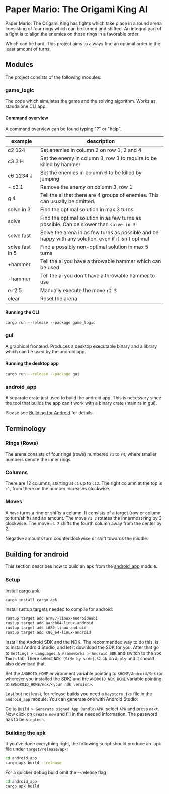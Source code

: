# Paper Mario: The Origami King AI

Paper Mario: The Origami King has fights which take place in a round arena consisting of four rings which can be turned 
and shifted. An integral part of a fight is to align the enemies on those rings in a favorable order. 

Which can be hard. This project aims to always find an optimal order in the least amount of turns.

## Modules
The project consists of the following modules:

### game_logic

The code which simulates the game and the solving algorithm.
Works as standalone CLI app.

#### Command overview
A command overview can be found typing "?" or "help".

| example         | description                                                                                          |
|-----------------|------------------------------------------------------------------------------------------------------|
| c2 124          | Set enemies in column 2 on row 1, 2 and 4                                                            |
| c3 3 H          | Set the enemy in column 3, row 3 to require to be killed by hammer                                   |
| c6 1234 J       | Set the enemies in column 6 to be killed by jumping                                                  |
| - c3 1          | Remove the enemy on column 3, row 1                                                                  |
| g 4             | Tell the ai that there are 4 groups of enemies. This can usually be omitted.                         |
| solve in 3      | Find the optimal solution in max 3 turns                                                             |
| solve           | Find the optimal solution in as few turns as possible. Can be slower than `solve in 3`               |
| solve fast      | Solve the arena in as few turns as possible and be happy with any solution, even if it isn't optimal |
| solve fast in 5 | Find a possibly non-optimal solution in max 5 turns                                                  |
| +hammer         | Tell the ai you have a throwable hammer which can be used                                            |
| -hammer         | Tell the ai you don't have a throwable hammer to use                                                 |
| e r2 5          | Manually execute the move `r2 5`                                                                     |
| clear           | Reset the arena                                                                                      |

#### Running the CLI
```commandline
cargo run --release --package game_logic
```

### gui

A graphical frontend. Produces a desktop executable binary and a library which can be used by the android app. 

#### Running the desktop app
```bash
cargo run --release --package gui
```

### android_app

A separate crate just used to build the android app. This is necessary since the tool that builds the app can't work 
with a binary crate (main.rs in gui).

Please see [Building for Android](#building-for-android) for details.

## Terminology

### Rings (Rows)

The arena consists of four rings (rows) numbered `r1` to `r4`, where smaller numbers denote the inner rings.

### Columns

There are 12 columns, starting at `c1` up to `c12`. The right column at the top is `c1`, from there on the number
increases clockwise.

### Moves

A `Move` turns a ring or shifts a column. 
It consists of a target (row or column to turn/shift) and an amount.
The move `r1 3` rotates the innermost ring by 3 clockwise.
The move `c4 2` shifts the fourth column away from the center by 2.

Negative amounts turn counterclockwise or shift towards the middle.

## Building for android

This section describes how to build an apk from the [android_app](#android_app) module. 

### Setup

Install [cargo apk](https://github.com/rust-mobile/cargo-apk):
```bash
cargo install cargo-apk
```

Install rustup targets needed to compile for android:
```bash
rustup target add armv7-linux-androideabi
rustup target add aarch64-linux-android
rustup target add i686-linux-android
rustup target add x86_64-linux-android
```

Install the Android SDK and the NDK. The recommended way to do this, is to install Android Studio, and let it download the SDK for you.
After that go to `Settings > Languages & Frameworks > Android SDK` and switch to the `SDK Tools` tab. There select `NDK (Side by side)`.
Click on `Apply` and it should also download that. 

Set the `ANDROID_HOME` environment variable pointing to `$HOME/Android/Sdk` (or wherever you installed the SDK)
and the `ANDROID_NDK_HOME` variable pointing to `$ANDROID_HOME/ndk/<your ndk version>`.

Last but not least, for release builds you need a `keystore.jks` file in the `android_app` module.
You can generate one with Android Studio:

Go to `Build > Generate signed App Bundle/APK`, select `APK` and press `next`.
Now click on `Create new` and fill in the needed information. The password has to be `steptech`.

### Building the apk

If you've done everything right, the following script should produce an .apk file under
`target/release/apk`:

```bash
cd android_app
cargo apk build --release
```

For a quicker debug build omit the --release flag
```bash
cd android_app
cargo apk build
```